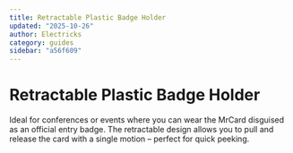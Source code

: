 ```yaml
---
title: Retractable Plastic Badge Holder
updated: "2025-10-26"
author: Electricks
category: guides
sidebar: "a56f609"
---
```


# Retractable Plastic Badge Holder

Ideal for conferences or events where you can wear the MrCard disguised as an official entry badge. The retractable design allows you to pull and release the card with a single motion – perfect for quick peeking.